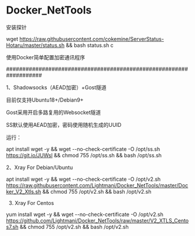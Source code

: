 # Docker_NetTools

安装探针

wget https://raw.githubusercontent.com/cokemine/ServerStatus-Hotaru/master/status.sh && bash status.sh c


使用Docker简单配置加密通讯程序

###################################################################

1、Shadowsocks（AEAD加密）+Gost隧道

目前仅支持Ubuntu18+/Debian9+

Gost采用开启多路复用的Websocket隧道

SS默认使用AEAD加密，密码使用随机生成的UUID

运行：

apt install wget -y && wget --no-check-certificate -O /opt/ss.sh https://git.io/JUWsl && chmod 755 /opt/ss.sh && bash /opt/ss.sh

2、Xray For Debian/Ubuntu

apt install wget -y && wget --no-check-certificate -O /opt/v2.sh https://raw.githubusercontent.com/Lightmani/Docker_NetTools/master/Docker_V2_Xtls.sh && chmod 755 /opt/v2.sh && bash /opt/v2.sh

3. Xray For Centos

yum install wget -y && wget --no-check-certificate -O /opt/v2.sh https://github.com/Lightmani/Docker_NetTools/raw/master/V2_XTLS_Centos7.sh && chmod 755 /opt/v2.sh && bash /opt/v2.sh
